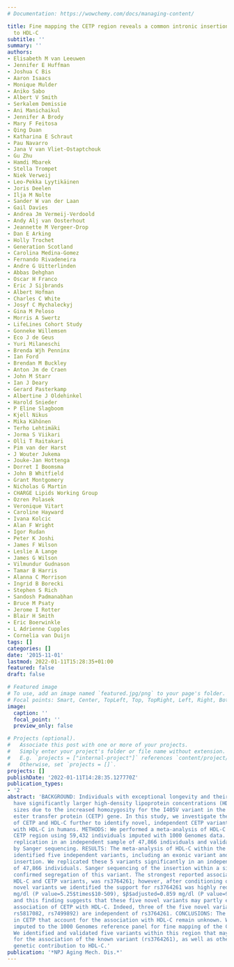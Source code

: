 ```yaml
---
# Documentation: https://wowchemy.com/docs/managing-content/

title: Fine mapping the CETP region reveals a common intronic insertion associated
  to HDL-C
subtitle: ''
summary: ''
authors:
- Elisabeth M van Leeuwen
- Jennifer E Huffman
- Joshua C Bis
- Aaron Isaacs
- Monique Mulder
- Aniko Sabo
- Albert V Smith
- Serkalem Demissie
- Ani Manichaikul
- Jennifer A Brody
- Mary F Feitosa
- Qing Duan
- Katharina E Schraut
- Pau Navarro
- Jana V van Vliet-Ostaptchouk
- Gu Zhu
- Hamdi Mbarek
- Stella Trompet
- Niek Verweij
- Leo-Pekka Lyytikäinen
- Joris Deelen
- Ilja M Nolte
- Sander W van der Laan
- Gail Davies
- Andrea Jm Vermeij-Verdoold
- Andy Alj van Oosterhout
- Jeannette M Vergeer-Drop
- Dan E Arking
- Holly Trochet
- Generation Scotland
- Carolina Medina-Gomez
- Fernando Rivadeneira
- Andre G Uitterlinden
- Abbas Dehghan
- Oscar H Franco
- Eric J Sijbrands
- Albert Hofman
- Charles C White
- Josyf C Mychaleckyj
- Gina M Peloso
- Morris A Swertz
- LifeLines Cohort Study
- Gonneke Willemsen
- Eco J de Geus
- Yuri Milaneschi
- Brenda Wjh Penninx
- Ian Ford
- Brendan M Buckley
- Anton Jm de Craen
- John M Starr
- Ian J Deary
- Gerard Pasterkamp
- Albertine J Oldehinkel
- Harold Snieder
- P Eline Slagboom
- Kjell Nikus
- Mika Kähönen
- Terho Lehtimäki
- Jorma S Viikari
- Olli T Raitakari
- Pim van der Harst
- J Wouter Jukema
- Jouke-Jan Hottenga
- Dorret I Boomsma
- John B Whitfield
- Grant Montgomery
- Nicholas G Martin
- CHARGE Lipids Working Group
- Ozren Polasek
- Veronique Vitart
- Caroline Hayward
- Ivana Kolcic
- Alan F Wright
- Igor Rudan
- Peter K Joshi
- James F Wilson
- Leslie A Lange
- James G Wilson
- Vilmundur Gudnason
- Tamar B Harris
- Alanna C Morrison
- Ingrid B Borecki
- Stephen S Rich
- Sandosh Padmanabhan
- Bruce M Psaty
- Jerome I Rotter
- Blair H Smith
- Eric Boerwinkle
- L Adrienne Cupples
- Cornelia van Duijn
tags: []
categories: []
date: '2015-11-01'
lastmod: 2022-01-11T15:28:35+01:00
featured: false
draft: false

# Featured image
# To use, add an image named `featured.jpg/png` to your page's folder.
# Focal points: Smart, Center, TopLeft, Top, TopRight, Left, Right, BottomLeft, Bottom, BottomRight.
image:
  caption: ''
  focal_point: ''
  preview_only: false

# Projects (optional).
#   Associate this post with one or more of your projects.
#   Simply enter your project's folder or file name without extension.
#   E.g. `projects = ["internal-project"]` references `content/project/deep-learning/index.md`.
#   Otherwise, set `projects = []`.
projects: []
publishDate: '2022-01-11T14:28:35.127770Z'
publication_types:
- '2'
abstract: 'BACKGROUND: Individuals with exceptional longevity and their offspring
  have significantly larger high-density lipoprotein concentrations (HDL-C) particle
  sizes due to the increased homozygosity for the I405V variant in the cholesteryl
  ester transfer protein (CETP) gene. In this study, we investigate the association
  of CETP and HDL-C further to identify novel, independent CETP variants associated
  with HDL-C in humans. METHODS: We performed a meta-analysis of HDL-C within the
  CETP region using 59,432 individuals imputed with 1000 Genomes data. We performed
  replication in an independent sample of 47,866 individuals and validation was done
  by Sanger sequencing. RESULTS: The meta-analysis of HDL-C within the CETP region
  identified five independent variants, including an exonic variant and a common intronic
  insertion. We replicated these 5 variants significantly in an independent sample
  of 47,866 individuals. Sanger sequencing of the insertion within a single family
  confirmed segregation of this variant. The strongest reported association between
  HDL-C and CETP variants, was rs3764261; however, after conditioning on the five
  novel variants we identified the support for rs3764261 was highly reduced ($β$unadjusted=3.179
  mg/dl (P value=5.25$times$10-509), $β$adjusted=0.859 mg/dl (P value=9.51$times$10-25)),
  and this finding suggests that these five novel variants may partly explain the
  association of CETP with HDL-C. Indeed, three of the five novel variants (rs34065661,
  rs5817082, rs7499892) are independent of rs3764261. CONCLUSIONS: The causal variants
  in CETP that account for the association with HDL-C remain unknown. We used studies
  imputed to the 1000 Genomes reference panel for fine mapping of the CETP region.
  We identified and validated five variants within this region that may partly account
  for the association of the known variant (rs3764261), as well as other sources of
  genetic contribution to HDL-C.'
publication: '*NPJ Aging Mech. Dis.*'
---
```

